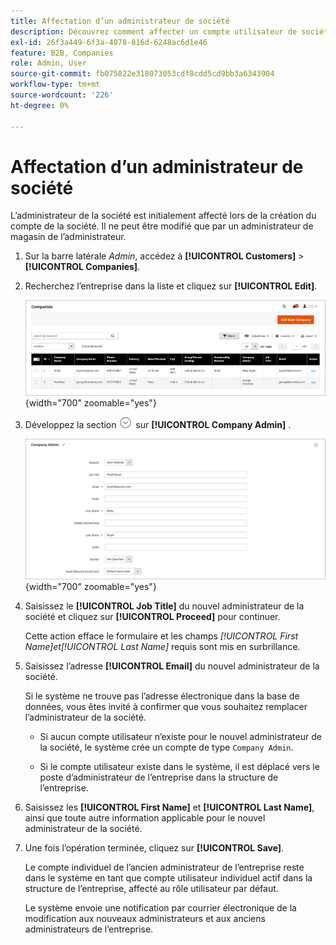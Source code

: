 ```yaml
---
title: Affectation d’un administrateur de société
description: Découvrez comment affecter un compte utilisateur de société en tant qu’administrateur désigné de société pour le compte de société.
exl-id: 26f3a449-6f3a-4078-816d-6248ac6d1e46
feature: B2B, Companies
role: Admin, User
source-git-commit: fb075822e318073053cdf8cdd5cd9bb3a6343904
workflow-type: tm+mt
source-wordcount: '226'
ht-degree: 0%

---
```


# Affectation d’un administrateur de société

L’administrateur de la société est initialement affecté lors de la création du compte de la société. Il ne peut être modifié que par un administrateur de magasin de l’administrateur.

1. Sur la barre latérale _Admin_, accédez à **[!UICONTROL Customers]** > **[!UICONTROL Companies]**.

1. Recherchez l’entreprise dans la liste et cliquez sur **[!UICONTROL Edit]**.

   ![Entreprises](./assets/companies-grid.png){width="700" zoomable="yes"}

1. Développez la section ![Sélecteur d’extension](../assets/icon-display-expand.png) sur **[!UICONTROL Company Admin]** .

   ![Administrateur de société](./assets/company-create-company-admin.png){width="700" zoomable="yes"}

1. Saisissez le **[!UICONTROL Job Title]** du nouvel administrateur de la société et cliquez sur **[!UICONTROL Proceed]** pour continuer.

   Cette action efface le formulaire et les champs _[!UICONTROL First Name]_et_[!UICONTROL Last Name]_ requis sont mis en surbrillance.

1. Saisissez l’adresse **[!UICONTROL Email]** du nouvel administrateur de la société.

   Si le système ne trouve pas l’adresse électronique dans la base de données, vous êtes invité à confirmer que vous souhaitez remplacer l’administrateur de la société.

   - Si aucun compte utilisateur n’existe pour le nouvel administrateur de la société, le système crée un compte de type `Company Admin`.

   - Si le compte utilisateur existe dans le système, il est déplacé vers le poste d’administrateur de l’entreprise dans la structure de l’entreprise.

1. Saisissez les **[!UICONTROL First Name]** et **[!UICONTROL Last Name]**, ainsi que toute autre information applicable pour le nouvel administrateur de la société.

1. Une fois l’opération terminée, cliquez sur **[!UICONTROL Save]**.

   Le compte individuel de l’ancien administrateur de l’entreprise reste dans le système en tant que compte utilisateur individuel actif dans la structure de l’entreprise, affecté au rôle utilisateur par défaut.

   Le système envoie une notification par courrier électronique de la modification aux nouveaux administrateurs et aux anciens administrateurs de l’entreprise.
